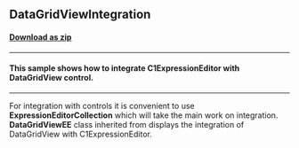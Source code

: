 ## DataGridViewIntegration
#### [Download as zip](https://grapecity.github.io/DownGit/#/home?url=https://github.com/GrapeCity/ComponentOne-WinForms-Samples/tree/master/NetFramework\ExpressionEditor\VB\DataGridViewIntegration)
____
#### This sample shows how to integrate C1ExpressionEditor with DataGridView control.
____
For integration with controls it is convenient to use **ExpressionEditorCollection** which will take the main work on integration.
**DataGridViewEE** class inherited from displays the integration of DataGridView with C1ExpressionEditor.

